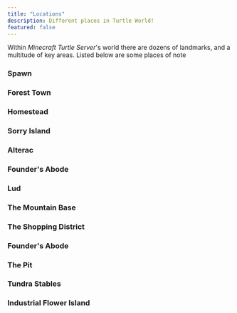 ```yaml
---
title: "Locations"
description: Different places in Turtle World!
featured: false
---
```


Within *Minecraft Turtle Server*'s world there are dozens of landmarks, and a multitude of key areas. Listed below are some places of note


### Spawn

<!--insert description-->

### Forest Town

<!--insert description-->

### Homestead

<!--insert description-->

### Sorry Island

<!--insert description-->

### Alterac

<!--insert description-->

### Founder's Abode

<!--insert description-->

### Lud

<!--insert description-->

### The Mountain Base

<!--insert description-->

### The Shopping District

<!--insert description-->

### Founder's Abode

<!--insert description-->

### The Pit

<!--insert description-->

### Tundra Stables

<!--insert description-->

### Industrial Flower Island

<!--insert description-->
